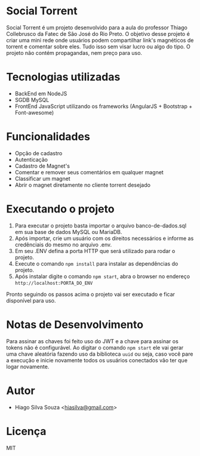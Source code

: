 # Social Torrent

Social Torrent é um projeto desenvolvido para a aula do professor Thiago Collebrusco da Fatec de São José do Rio Preto. O objetivo desse projeto é criar uma mini rede onde usuários podem compartilhar link's magnéticos de torrent e comentar sobre eles. Tudo isso sem visar lucro ou algo do tipo. O projeto não contém propagandas, nem preço para uso.

# Tecnologias utilizadas
  - BackEnd em NodeJS
  - SGDB MySQL
  - FrontEnd JavaScript utilizando os frameworks (AngularJS + Bootstrap + Font-awesome)

# Funcionalidades

  - Opção de cadastro
  - Autenticação
  - Cadastro de Magnet's
  - Comentar e remover seus comentários em qualquer magnet
  - Classificar um magnet
  - Abrir o magnet diretamente no cliente torrent desejado

# Executando o projeto

1. Para executar o projeto basta importar o arquivo banco-de-dados.sql em sua base de dados MySQL ou MariaDB.
2. Após importar, crie um usuário com os direitos necessários e informe as credênciais do mesmo no arquivo .env.
3. Em seu .ENV defina a porta HTTP que será utilizado para rodar o projeto.
4. Execute o comando `npm install` para instalar as dependências do projeto.
5. Após instalar digite o comando `npm start`, abra o browser no endereço `http://localhost:PORTA_DO_ENV`

Pronto seguindo os passos acima o projeto vai ser executado e ficar disponível para uso.

# Notas de Desenvolvimento
Para assinar as chaves foi feito uso do JWT e a chave para assinar os tokens não é configurável. Ao digitar o comando `npm start` ele vai gerar uma chave aleatória fazendo uso da biblioteca `uuid` ou seja, caso você pare a execução e inicie novamente todos os usuários conectados vão ter que logar novamente.

# Autor
- Hiago Silva Souza <<hiasilva@gmail.com>>

# Licença
MIT